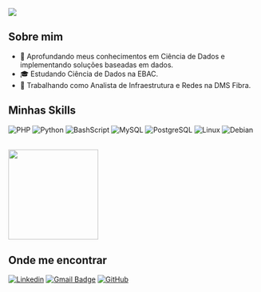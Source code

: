 ![](https://komarev.com/ghpvc/?username=donkeixot&color=006bed)

## Sobre mim

- 🤔 Aprofundando meus conhecimentos em Ciência de Dados e implementando soluções baseadas em dados.
- 🎓 Estudando Ciência de Dados na EBAC.
- 💼 Trabalhando como Analista de Infraestrutura e Redes na DMS Fibra.

## Minhas Skills


![PHP](https://img.shields.io/badge/PHP-777BB4?style=for-the-badge&logo=php&logoColor=white)
![Python](https://img.shields.io/badge/python-3670A0?style=for-the-badge&logo=python&logoColor=ffdd54)
![BashScript](https://img.shields.io/badge/Shell_Script-121011?style=for-the-badge&logo=gnu-bash&logoColor=white)
![MySQL](https://img.shields.io/badge/MySQL-00000F?style=for-the-badge&logo=mysql&logoColor=white)
![PostgreSQL](https://img.shields.io/badge/PostgreSQL-000?style=for-the-badge&logo=postgresql)
![Linux](https://img.shields.io/badge/Linux-000?style=for-the-badge&logo=linux&logoColor=FCC624)
![Debian](https://img.shields.io/badge/Debian-D70A53?style=for-the-badge&logo=debian&logoColor=white)


<br/>

<a href="https://github.com/donkeixot" title="Perfil do Brybi">
  <img height="180em" src="https://github-readme-stats.vercel.app/api?username=donkeixot&theme=dracula&show_icons=true" />
</a>

## Onde me encontrar

[![Linkedin](https://img.shields.io/badge/LinkedIn-0077B5?style=for-the-badge&logo=linkedin&logoColor=white&link=https://www.linkedin.com/in/bruno-carvalho-da-silva-1380a267/)](https://www.linkedin.com/in/bruno-carvalho-da-silva-1380a267/)
[![Gmail Badge](https://img.shields.io/badge/Gmail-D14836?style=for-the-badge&logo=gmail&logoColor=white&link=mailto:brunodonk@gmail.com)](mailto:brunodonk@gmail.com)
[![GitHub](https://img.shields.io/github/followers/donkeixot?label=follow&style=social)](https://github.com/donkeixot)

